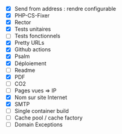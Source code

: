  * [x] Send from address : rendre configurable
 * [x] PHP-CS-Fixer 
 * [x] Rector
 * [x] Tests unitaires
 * [ ] Tests fonctionnels
 * [x] Pretty URLs
 * [x] Github actions
 * [x] Psalm
 * [x] Déploiement
 * [ ] Readme
 * [x] PDF
 * [ ] CO2
 * [ ] Pages vues => IP
 * [x] Nom sur site Internet
 * [x] SMTP
 * [ ] Single container build
 * [ ] Cache pool / cache factory
 * [ ] Domain Exceptions
